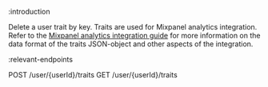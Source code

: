 :introduction

Delete a user trait by key. Traits are used for Mixpanel analytics integration.
Refer to the [Mixpanel analytics integration guide](/mixpanel-integration-guide/)
for more information on the data format of the traits JSON-object and other
aspects of the integration.

:relevant-endpoints

POST /user/{userId}/traits
GET /user/{userId}/traits

